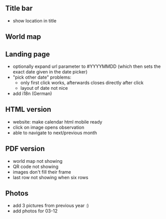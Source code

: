 ## Title bar
+ show location in title

## World map

## Landing page
+ optionally expand url parameter to #YYYYMMDD (which then sets the exact date given in the date picker)
+ "pick other date" problems:
  + only first click works, afterwards closes directly after click
  + layout of date not nice
+ add i18n (German)

## HTML version
+ website: make calendar html mobile ready
+ click on image opens observation
+ able to navigate to next/previous month

## PDF version
+ world map not showing
+ QR code not showing
+ images don't fill their frame
+ last row not showing when six rows

## Photos
+ add 3 pictures from previous year :)
+ add photos for 03-12
